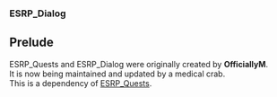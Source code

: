 ### ESRP_Dialog
## Prelude
ESRP_Quests and ESRP_Dialog were originally created by **OfficiallyM**.  
It is now being maintained and updated by a medical crab.  
This is a dependency of [ESRP_Quests](https://github.com/bythewood/esrp_quests).
